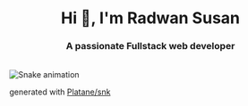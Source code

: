 <h1 align="center">Hi 👋, I'm Radwan Susan</h1>
<h3 align="center">A passionate Fullstack web developer</h3>

<!-- - 🔭 I’m currently Learning Next.js -->

<br clear="both">
<img src="https://github.com/user-attachments/assets/21391542-8e4f-4b95-aeab-598f076be51f" alt="Snake animation" />

generated with [Platane/snk](https://github.com/Platane/snk)
